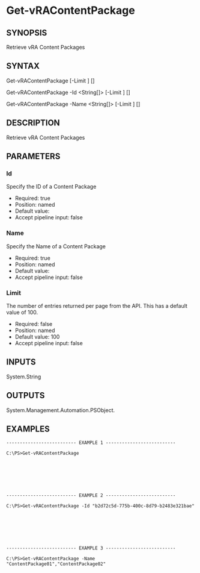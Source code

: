 # Get-vRAContentPackage

## SYNOPSIS
    
Retrieve vRA Content Packages

## SYNTAX
 Get-vRAContentPackage [-Limit <String>] [<CommonParameters>] Get-vRAContentPackage -Id <String[]> [-Limit <String>] [<CommonParameters>] Get-vRAContentPackage -Name <String[]> [-Limit <String>] [<CommonParameters>]    

## DESCRIPTION

Retrieve vRA Content Packages

## PARAMETERS


### Id

Specify the ID of a Content Package
* Required: true
* Position: named
* Default value: 
* Accept pipeline input: false

### Name

Specify the Name of a Content Package
* Required: true
* Position: named
* Default value: 
* Accept pipeline input: false

### Limit

The number of entries returned per page from the API. This has a default value of 100.
* Required: false
* Position: named
* Default value: 100
* Accept pipeline input: false

## INPUTS

System.String

## OUTPUTS

System.Management.Automation.PSObject.

## EXAMPLES
```
-------------------------- EXAMPLE 1 --------------------------

C:\PS>Get-vRAContentPackage







-------------------------- EXAMPLE 2 --------------------------

C:\PS>Get-vRAContentPackage -Id "b2d72c5d-775b-400c-8d79-b2483e321bae"







-------------------------- EXAMPLE 3 --------------------------

C:\PS>Get-vRAContentPackage -Name "ContentPackage01","ContentPackage02"
```

